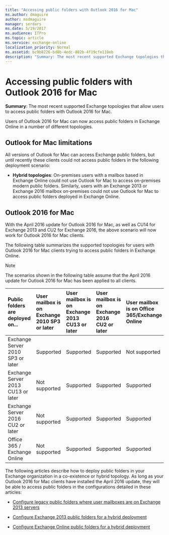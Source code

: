 ```yaml
---
title: "Accessing public folders with Outlook 2016 for Mac"
ms.author: dmaguire
author: msdmaguire
manager: serdars
ms.date: 5/19/2017
ms.audience: ITPro
ms.topic: article
ms.service: exchange-online
localization_priority: Normal
ms.assetid: bc9b8226-bd8b-4edc-882b-4f19cfe118eb
description: "Summary: The most recent supported Exchange topologies that allow users to access public folders with Outlook 2016 for Mac."
---
```


# Accessing public folders with Outlook 2016 for Mac

 **Summary**: The most recent supported Exchange topologies that allow users to access public folders with Outlook 2016 for Mac.
  
Users of Outlook 2016 for Mac can now access public folders in Exchange Online in a number of different topologies. 
  
## Outlook for Mac limitations

All versions of Outlook for Mac can access Exchange public folders, but until recently these clients could not access public folders in the following deployment scenario:
    
- **Hybrid topologies**: On-premises users with a mailbox based in Exchange Online could not use Outlook for Mac to access on-premises modern public folders. Similarly, users with an Exchange 2013 or Exchange 2016 mailbox on-premises could not use Outlook for Mac to access public folders deployed in Exchange Online. 
    
## Outlook 2016 for Mac

With the April 2016 update for Outlook 2016 for Mac, as well as CU14 for Exchange 2013 and CU2 for Exchange 2016, the above scenario will now work for Outlook 2016 for Mac clients.
  
The following table summarizes the supported topologies for users with Outlook 2016 for Mac clients trying to access public folders in Exchange Online.
  
> [!NOTE]
> The scenarios shown in the following table assume that the April 2016 update for Outlook 2016 for Mac has been applied to all clients. 
  
|**Public folders are deployed on...**|**User mailbox is on Exchange 2010 SP3 or later**|**User mailbox is on Exchange 2013 CU13 or later**|**User mailbox is on Exchange 2016 CU2 or later**|**User mailbox is on Office 365/Exchange Online**|
|:-----|:-----|:-----|:-----|:-----|
|Exchange Server 2010 SP3 or later|Supported|Supported|Supported|Not supported|
|Exchange Server 2013 CU13 or later|Not supported|Supported|Supported|Supported|
|Exchange Server 2016 CU2 or later|Not supported|Supported|Supported|Supported|
|Office 365 / Exchange Online|Not supported|Supported|Supported|Supported|
   
The following articles describe how to deploy public folders in your Exchange organization in a co-existence or hybrid topology. As long as your Outlook 2016 for Mac clients have installed the April 2016 update, they will be able to access public folders in the configurations detailed in these articles:
  
- [Configure legacy public folders where user mailboxes are on Exchange 2013 servers](https://technet.microsoft.com/library/1d5ca19e-696e-4054-a634-15dd34d952b7.aspx)
    
- [Configure Exchange 2013 public folders for a hybrid deployment](set-up-modern-hybrid-public-folders.md)
    
- [Configure Exchange Online public folders for a hybrid deployment](set-up-exo-hybrid-public-folders.md)
    

